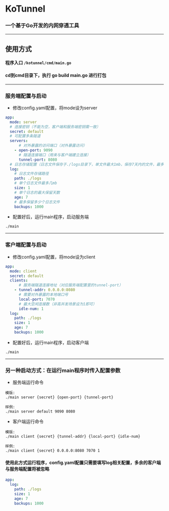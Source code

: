 # KoTunnel

### 一个基于Go开发的内网穿透工具

***

## 使用方式

#### 程序入口 `/kotunnel/cmd/main.go`

#### cd到cmd目录下，执行 go build main.go 进行打包

***

### 服务端配置与启动

* 修改config.yaml配置，将mode设为server

```yaml
app:
  mode: server
  # 连接密钥（不能为空，客户端和服务端密钥需一致）
  secret: default
  # 可配置多条隧道
  servers:
      # 对外暴露的访问端口（对外暴露访问）
    - open-port: 9090
      # 隧道连接端口（用来与客户端建立连接）
      tunnel-port: 8080
  # 日志存储配置（日志文件保存于./logs目录下，单文件最大1mb，保存7天内的文件，最多存储1000个日志文件）
  log:
    # 日志文件存储路径
    path: ./logs
    # 单个日志文件最多几mb
    size: 1
    # 单个日志的最大保留天数
    age: 7
    # 最多保留多少个日志文件
    backups: 1000
```

* 配置好后，运行main程序，启动服务端

```
./main
```

***

### 客户端配置与启动

* 修改config.yaml配置，将mode设为client

```yaml
app:
  mode: client
  secret: default
  clients:
      # 服务端隧道连接地址（对应服务端配置里的tunnel-port）
    - tunnel-addr: 0.0.0.0:8080
      # 需要对外暴露的本地端口号
      local-port: 7070
      # 最大空闲连接数（非高并发场景设为1即可）
      idle-num: 1
  log:
    path: ./logs
    size: 1
    age: 7
    backups: 1000
```

* 配置好后，运行main程序，启动客户端

```
./main
```

***

### 另一种启动方式：在运行main程序时传入配置参数

* 服务端运行命令

```
模版:
./main server {secret} {open-port} {tunnel-port}

样例:
./main server default 9090 8080
```

* 客户端运行命令

```
模版:
./main client {secret} {tunnel-addr} {local-port} {idle-num}

样例:
./main client {secret} 0.0.0.0:8080 7070 1
```

#### 使用此方式运行程序，config.yaml配置只需要填写log相关配置，多余的客户端与服务端配置将被忽略

```yaml
app:
  log:
    path: ./logs
    size: 1
    age: 7
    backups: 1000
```